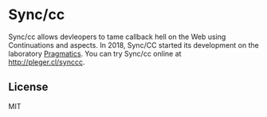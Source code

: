 # Sync/cc

Sync/cc allows devleopers to tame callback hell on the Web using Continuations and aspects. In 2018, Sync/CC started its development on the laboratory [Pragmatics](http://pragmaticslab.com). You can try Sync/cc online at http://pleger.cl/synccc.

## License

MIT
